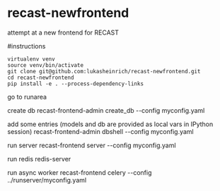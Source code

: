 # recast-newfrontend
attempt at a new frontend for RECAST


#instructions


    virtualenv venv
    source venv/bin/activate
    git clone git@github.com:lukasheinrich/recast-newfrontend.git
    cd recast-newfrontend
    pip install -e . --process-dependency-links

go to runarea 

create db
    recast-frontend-admin create_db --config myconfig.yaml

add some entries (models and db are provided as local vars in IPython session)
    recast-frontend-admin dbshell --config myconfig.yaml

run server
    recast-frontend server --config myconfig.yaml

run redis
    redis-server

run async worker
    recast-frontend celery --config ../runserver/myconfig.yaml
